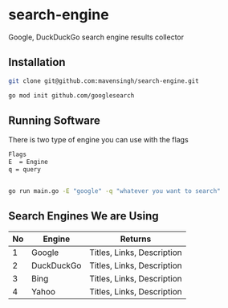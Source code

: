 # search-engine

Google, DuckDuckGo search engine results collector

## Installation

```bash
git clone git@github.com:mavensingh/search-engine.git
```

```bash
go mod init github.com/googlesearch
```

## Running Software

There is two type of engine you can use with the flags

```bash
Flags
E  = Engine
q = query


go run main.go -E "google" -q "whatever you want to search"
```

## Search Engines We are Using

| No  | Engine     | Returns                    |
| --- | ---------- | -------------------------- |
| 1   | Google     | Titles, Links, Description |
| 2   | DuckDuckGo | Titles, Links, Description |
| 3   | Bing       | Titles, Links, Description |
| 4   | Yahoo      | Titles, Links, Description |

